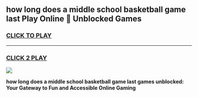 
## how long does a middle school basketball game last Play Online 👋 Unblocked Games
<h3>
<a href="https://news.freeplayer.one?title=how_long_does_a_middle_school_basketball_game_last&ref=17GH">CLICK TO PLAY</a></h3>
<hr>

<h3>
<a href="https://news.freeplayer.one?title=how_long_does_a_middle_school_basketball_game_last&ref=17GH">CLICK 2 PLAY</a>
  
</h3>

<a href="https://news.freeplayer.one?title=how_long_does_a_middle_school_basketball_game_last&ref=17GH/"><img src="https://clearcache.store/games.png"></a>


**how long does a middle school basketball game last games unblocked: Your Gateway to Fun and Accessible Online Gaming**
